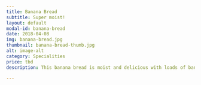 ```yaml
---
title: Banana Bread
subtitle: Super moist!
layout: default
modal-id: banana-bread
date: 2018-04-08
img: banana-bread.jpg
thumbnail: banana-bread-thumb.jpg
alt: image-alt
category: Specialities
price: tbd
description: This banana bread is moist and delicious with loads of banana flavour! 

---
```

